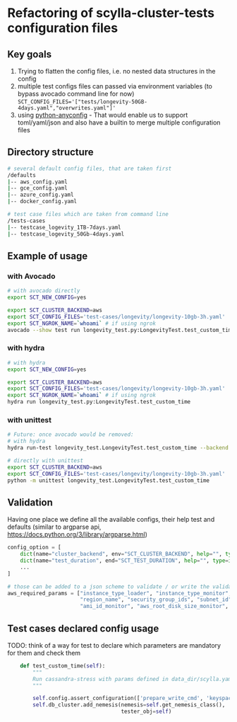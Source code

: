 # Refactoring of scylla-cluster-tests configuration files

## Key goals
1) Trying to flatten the config files, i.e. no nested data structures in the config
2) multiple test configs files can passed via environment variables (to bypass avocado command line for now) `SCT_CONFIG_FILES='["tests/longevity-50GB-4days.yaml","overwrites.yaml"]'`
3) using [python-anyconfig](https://github.com/ssato/python-anyconfig) - That would enable us to support toml/yaml/json and also have a builtin to merge multiple configuration files

## Directory structure
```bash
# several default config files, that are taken first
/defaults
|-- aws_config.yaml
|-- gce_config.yaml
|-- azure_config.yaml
|-- docker_config.yaml

# test case files which are taken from command line
/tests-cases
|-- testcase_logevity_1TB-7days.yaml
|-- testcase_logevity_50Gb-4days.yaml

```

## Example of usage

### with Avocado
```bash
# with avocado directly
export SCT_NEW_CONFIG=yes

export SCT_CLUSTER_BACKEND=aws
export SCT_CONFIG_FILES='test-cases/longevity/longevity-10gb-3h.yaml'
export SCT_NGROK_NAME=`whoami` # if using ngrok
avocado --show test run longevity_test.py:LongevityTest.test_custom_time
```

### with hydra
```bash
# with hydra
export SCT_NEW_CONFIG=yes

export SCT_CLUSTER_BACKEND=aws
export SCT_CONFIG_FILES='test-cases/longevity/longevity-10gb-3h.yaml'
export SCT_NGROK_NAME=`whoami` # if using ngrok
hydra run longevity_test.py:LongevityTest.test_custom_time
```

### with unittest
```bash
# Future: once avocado would be removed:
# with hydra
hydra run-test longevity_test.LongevityTest.test_custom_time --backend aws --config test-cases/longevity/longevity-10gb-3h.yaml

# directly with unittest
export SCT_CLUSTER_BACKEND=aws
export SCT_CONFIG_FILES='test-cases/longevity/longevity-10gb-3h.yaml'
python -m unittest longevity_test.LongevityTest.test_custom_time

```

## Validation
Having one place we define all the available configs, their help test and defaults
(similar to argparse api, https://docs.python.org/3/library/argparse.html)
````python
config_option = [
    dict(name="cluster_backend", env="SCT_CLUSTER_BACKEND", help="", type=str),
    dict(name="test_duration", end="SCT_TEST_DURATION", help="", type=int),
    ...
]

# those can be added to a json scheme to validate / or write the validation code for it to be a bit clearer output
aws_required_params = ["instance_type_loader", "instance_type_monitor", "instance_type_db", "instance_type_db",
                       "region_name", "security_group_ids", "subnet_id", "ami_id_db_scylla", "ami_id_loader",
                       "ami_id_monitor", "aws_root_disk_size_monitor", "ami_db_scylla_user", "ami_monitor_user"]

````

## Test cases declared config usage

TODO: think of a way for test to declare which parameters are mandatory for them and check them

```python
    def test_custom_time(self):
        """
        Run cassandra-stress with params defined in data_dir/scylla.yaml
        """

        self.config.assert_configuration(['prepare_write_cmd', 'keyspace_num', 'pre_create_schema', 'nemesis_interval'])
        self.db_cluster.add_nemesis(nemesis=self.get_nemesis_class(),
                                    tester_obj=self)
```
